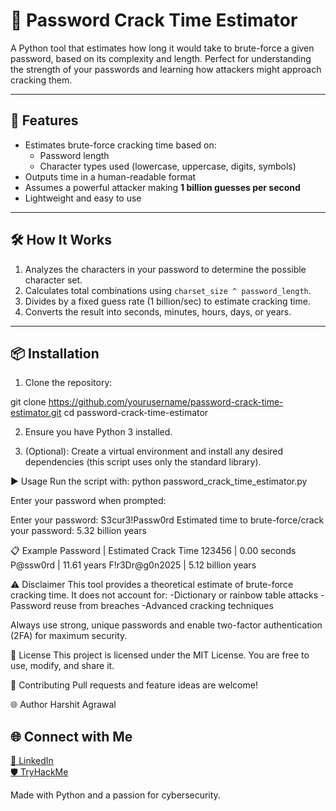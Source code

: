 # 🔐 Password Crack Time Estimator

A Python tool that estimates how long it would take to brute-force a given password, based on its complexity and length. Perfect for understanding the strength of your passwords and learning how attackers might approach cracking them.

---

## 🚀 Features

- Estimates brute-force cracking time based on:
  - Password length
  - Character types used (lowercase, uppercase, digits, symbols)
- Outputs time in a human-readable format
- Assumes a powerful attacker making **1 billion guesses per second**
- Lightweight and easy to use

---

## 🛠️ How It Works

1. Analyzes the characters in your password to determine the possible character set.
2. Calculates total combinations using `charset_size ^ password_length`.
3. Divides by a fixed guess rate (1 billion/sec) to estimate cracking time.
4. Converts the result into seconds, minutes, hours, days, or years.

---

## 📦 Installation

1. Clone the repository:

git clone https://github.com/yourusername/password-crack-time-estimator.git
cd password-crack-time-estimator

2. Ensure you have Python 3 installed.

3. (Optional): Create a virtual environment and install any desired dependencies (this script uses only the standard library).

▶️ Usage
Run the script with:
python password_crack_time_estimator.py

Enter your password when prompted:

Enter your password: S3cur3!Passw0rd
Estimated time to brute-force/crack your password: 5.32 billion years

📋 Example
Password | Estimated Crack Time
123456 | 0.00 seconds
P@ssw0rd | 11.61 years
F!r3Dr@g0n2025 | 5.12 billion years

⚠️ Disclaimer
This tool provides a theoretical estimate of brute-force cracking time. It does not account for:
  -Dictionary or rainbow table attacks
  -Password reuse from breaches
  -Advanced cracking techniques

Always use strong, unique passwords and enable two-factor authentication (2FA) for maximum security.

📄 License
This project is licensed under the MIT License. You are free to use, modify, and share it.

🤝 Contributing
Pull requests and feature ideas are welcome!

🌐 Author
Harshit Agrawal

## 🌐 Connect with Me

[💼 LinkedIn](https://www.linkedin.com/in/harshit-agrawal425/)  
[🛡️ TryHackMe](https://tryhackme.com/p/harshit.agrawal425)


Made with Python and a passion for cybersecurity.
